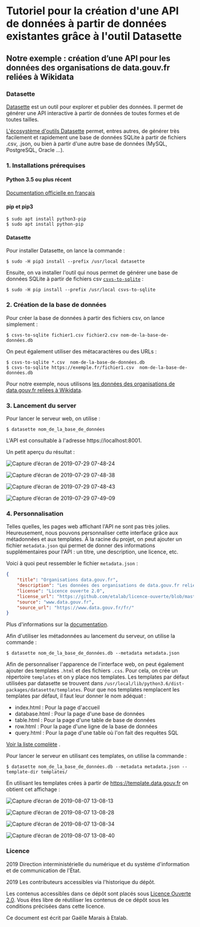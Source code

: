 # Tutoriel pour la création d'une API de données à partir de données existantes grâce à l'outil Datasette
## Notre exemple : création d’une API pour les données des organisations de data.gouv.fr reliées à Wikidata

### Datasette
[Datasette](https://datasette.readthedocs.io) est un outil pour explorer et publier des données. Il permet de générer une API interactive à partir de données de toutes formes et de toutes tailles.

[L'écosystème d'outils Datasette](https://datasette.readthedocs.io/en/stable/ecosystem.html#ecosystem)  permet, entres autres, de générer très facilement et rapidement une base de données SQLite à partir de fichiers .csv, .json, ou bien à partir d'une autre base de données (MySQL, PostgreSQL, Oracle ...).

### 1. Installations prérequises
#### Python 3.5 ou plus récent
[Documentation officielle en français](https://docs.python.org/fr/3/using/index.html)
#### pip et pip3
```
$ sudo apt install python3-pip
$ sudo apt install python-pip
```
#### Datasette
Pour installer Datasette, on lance la commande :
```
$ sudo -H pip3 install --prefix /usr/local datasette
```
Ensuite, on va installer l'outil qui nous permet de générer une base de données SQLite à partir de fichiers csv  [`csvs-to-sqlite`](https://github.com/simonw/csvs-to-sqlite) :

```
$ sudo -H pip install --prefix /usr/local csvs-to-sqlite
```

### 2. Création de la base de données

Pour créer la base de données à partir des fichiers csv, on lance simplement :
```
$ csvs-to-sqlite fichier1.csv fichier2.csv nom-de-la-base-de-données.db
```
On peut également utiliser des métacaractères ou des URLs :
```
$ csvs-to-sqlite *.csv  nom-de-la-base-de-données.db
$ csvs-to-sqlite https://exemple.fr/fichier1.csv  nom-de-la-base-de-données.db
```
Pour notre exemple, nous utilisons [les données des organisations de data.gouv.fr reliées à Wikidata](https://www.data.gouv.fr/fr/datasets/organisations-de-data-gouv-fr-reliees-a-wikidata/).

### 3. Lancement du server
Pour lancer le serveur web, on utilise :
```
$ datasette nom_de_la_base_de_données
```
L'API est consultable à l'adresse https://localhost:8001.

Un petit aperçu du résultat :

![Capture d’écran de 2019-07-29 07-48-24](https://user-images.githubusercontent.com/14167172/62035543-5baf6700-b1f0-11e9-81e1-714dbea7dcde.png)

![Capture d’écran de 2019-07-29 07-48-38](https://user-images.githubusercontent.com/14167172/62035546-5d792a80-b1f0-11e9-9c78-4bf5708dd84c.png)

![Capture d’écran de 2019-07-29 07-48-43](https://user-images.githubusercontent.com/14167172/62035549-5f42ee00-b1f0-11e9-9184-4e31c1bf5698.png)

![Capture d’écran de 2019-07-29 07-49-09](https://user-images.githubusercontent.com/14167172/62035560-60741b00-b1f0-11e9-9420-ddb7b2898e3b.png)

### 4. Personnalisation

Telles quelles, les pages web affichant l'API ne sont pas très jolies. Heureusement, nous pouvons personnaliser cette interface grâce aux métadonnées et aux templates.
À la racine du projet, on peut ajouter un fichier `metadata.json` qui permet de donner des informations supplémentaires pour l'API : un titre, une description, une licence, etc.

Voici à quoi peut ressembler le fichier `metadata.json` :
```JSON
{
    "title": "Organisations data.gouv.fr",
    "description": "Les données des organisations de data.gouv.fr reliées à Wikidata",
    "license": "Licence ouverte 2.0",
    "license_url": "https://github.com/etalab/licence-ouverte/blob/master/LO.md",
    "source": "www.data.gouv.fr",
    "source_url": "https://www.data.gouv.fr/fr/"
}
```

Plus d'informations sur la [documentation](https://datasette.readthedocs.io/en/stable/metadata.html).

Afin d'utiliser les métadonnées au lancement du serveur, on utilise la commande :
```
$ datasette nom_de_la_base_de_données.db --metadata metadata.json
```

Afin de personnaliser l'apparence de l'interface web, on peut également ajouter des templates `.html` et des fichiers `.css`.
Pour cela, on crée un répertoire `templates` et on y place nos templates. Les templates par défaut utilisées par datasette se trouvent dans `/usr/local/lib/python3.6/dist-packages/datasette/templates`.
Pour que nos templates remplacent les templates par défaut, il faut leur donner le nom adéquat :
<ul>
<li> index.html : Pour la page d'accueil</li>
<li> database.html : Pour la page d'une base de données</li>
<li> table.html : Pour la page d'une table de base de données</li>
<li> row.html : Pour la page d'une ligne de la base de données </li>
<li> query.html : Pour la page d'une table où l'on fait des requêtes SQL </li>
</ul>

[Voir la liste complète](https://datasette.readthedocs.io/en/stable/custom_templates.html) .

Pour lancer le serveur en utilisant ces templates, on utilise la commande :
```
$ datasette nom_de_la_base_de_données.db --metadata metadata.json --template-dir templates/

```

En utilisant les templates crées à partir de https://template.data.gouv.fr on obtient cet affichage :

![Capture d’écran de 2019-08-07 13-08-13](https://user-images.githubusercontent.com/14167172/62618536-c78e7f80-b914-11e9-909d-8a5f99dbe3d9.png)

![Capture d’écran de 2019-08-07 13-08-28](https://user-images.githubusercontent.com/14167172/62618537-c78e7f80-b914-11e9-9e26-951808488037.png)

![Capture d’écran de 2019-08-07 13-08-34](https://user-images.githubusercontent.com/14167172/62618538-c78e7f80-b914-11e9-9a2b-2e9a0c7159c0.png)

![Capture d’écran de 2019-08-07 13-08-40](https://user-images.githubusercontent.com/14167172/62618540-c8271600-b914-11e9-8957-da00be0d8bc5.png)

### Licence

2019 Direction interministérielle du numérique et du système
d'information et de communication de l'État. <br/>

2019 Les contributeurs accessibles via l'historique du dépôt. <br/>

Les contenus accessibles dans ce dépôt sont placés sous [Licence
Ouverte 2.0](LO.md).  Vous êtes libre de réutiliser les contenus de ce dépôt
sous les conditions précisées dans cette licence. </br>

Ce document est écrit par Gaëlle Marais à Etalab.
